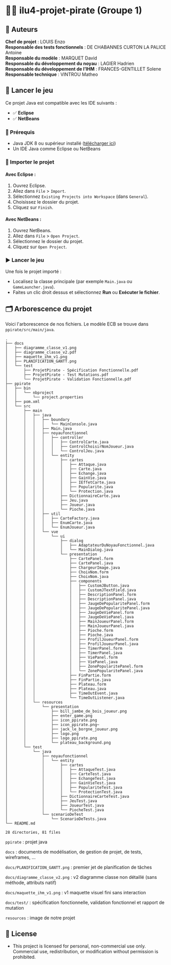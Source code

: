 # 🏴‍☠️ ilu4-projet-pirate (Groupe 1)

## 👥 Auteurs 

**Chef de projet** : LOUIS Enzo  
**Responsable des tests fonctionnels** : DE CHABANNES CURTON LA PALICE Antoine  
**Responsable du modèle** : MARQUET David  
**Responsable du développement du noyau** : LAGIER Hadrien  
**Responsable du développement de l’IHM** : FRANCES-GENTILLET Solene  
**Responsable technique** : VINTROU Matheo

## 🚀 Lancer le jeu

Ce projet Java est compatible avec les IDE suivants :

- ✅ **Eclipse**
- ✅ **NetBeans**


### 🔧 Prérequis

- Java JDK 8 ou supérieur installé ([télécharger ici](https://www.oracle.com/java/technologies/javase-downloads.html))
- Un IDE Java comme Eclipse ou NetBeans

### 🧩 Importer le projet

#### Avec Eclipse :
1. Ouvrez Eclipse.
2. Allez dans `File` > `Import`.
3. Sélectionnez `Existing Projects into Workspace` (dans `General`).
4. Choisissez le dossier du projet.
5. Cliquez sur `Finish`.

#### Avec NetBeans :
1. Ouvrez NetBeans.
2. Allez dans `File` > `Open Project`.
3. Sélectionnez le dossier du projet.
4. Cliquez sur `Open Project`.

### ▶️ Lancer le jeu

Une fois le projet importé :
- Localisez la classe principale (par exemple `Main.java` ou `GameLauncher.java`).
- Faites un clic droit dessus et sélectionnez **Run** ou **Exécuter le fichier**.  

  

## 🗂️ Arborescence du projet

Voici l'arborescence de nos fichiers. Le modèle ECB se trouve dans `ppirate/src/main/java`.

```
.
├── docs
│   ├── diagramme_classe_v1.png
│   ├── diagramme_classe_v2.pdf
│   ├── maquette_ihm_v1.png
│   ├── PLANIFICATION_GANTT.png
│   └── test
│       ├── ProjetPirate - Spécification Fonctionnelle.pdf
│       ├── ProjetPirate - Test Mutations.pdf
│       └── ProjetPirate - Validation Fonctionnelle.pdf
├── ppirate
│   ├── bin
│   │   └── nbproject
│   │       └── project.properties
│   ├── pom.xml
│   └── src
│       ├── main
│       │   ├── java
│       │   │   ├── boundary
│       │   │   │   └── MainConsole.java
│       │   │   ├── Main.java
│       │   │   ├── noyaufonctionnel
│       │   │   │   ├── controller
│       │   │   │   │   ├── ControlCarte.java
│       │   │   │   │   ├── ControlChoisirNomJoueur.java
│       │   │   │   │   └── ControlJeu.java
│       │   │   │   └── entity
│       │   │   │       ├── cartes
│       │   │   │       │   ├── Attaque.java
│       │   │   │       │   ├── Carte.java
│       │   │   │       │   ├── Echange.java
│       │   │   │       │   ├── GainVie.java
│       │   │   │       │   ├── IEffetCarte.java
│       │   │   │       │   ├── Popularite.java
│       │   │   │       │   └── Protection.java
│       │   │   │       ├── DictionnaireCarte.java
│       │   │   │       ├── Jeu.java
│       │   │   │       ├── Joueur.java
│       │   │   │       └── Pioche.java
│       │   │   ├── util
│       │   │   │   ├── CarteFactory.java
│       │   │   │   ├── EnumCarte.java
│       │   │   │   └── EnumJoueur.java
│       │   │   └── vue
│       │   │       └── ui
│       │   │           ├── dialog
│       │   │           │   ├── AdaptateurDuNoyauFonctionnel.java
│       │   │           │   └── MainDialog.java
│       │   │           └── presentation
│       │   │               ├── CartePanel.form
│       │   │               ├── CartePanel.java
│       │   │               ├── ChargeurImage.java
│       │   │               ├── ChoixNom.form
│       │   │               ├── ChoixNom.java
│       │   │               ├── components
│       │   │               │   ├── CustomJButton.java
│       │   │               │   ├── CustomJTextField.java
│       │   │               │   ├── DescriptionPanel.form
│       │   │               │   ├── DescriptionPanel.java
│       │   │               │   ├── JaugeDePopularitePanel.form
│       │   │               │   ├── JaugeDePopularitePanel.java
│       │   │               │   ├── JaugeDeViePanel.form
│       │   │               │   ├── JaugeDeViePanel.java
│       │   │               │   ├── MainJoueurPanel.form
│       │   │               │   ├── MainJoueurPanel.java
│       │   │               │   ├── Pioche.form
│       │   │               │   ├── Pioche.java
│       │   │               │   ├── ProfilJoueurPanel.form
│       │   │               │   ├── ProfilJoueurPanel.java
│       │   │               │   ├── TimerPanel.form
│       │   │               │   ├── TimerPanel.java
│       │   │               │   ├── ViePanel.form
│       │   │               │   ├── ViePanel.java
│       │   │               │   ├── ZonePopularitePanel.form
│       │   │               │   └── ZonePopularitePanel.java
│       │   │               ├── FinPartie.form
│       │   │               ├── FinPartie.java
│       │   │               ├── Plateau.form
│       │   │               ├── Plateau.java
│       │   │               ├── TimeOutEvent.java
│       │   │               └── TimeOutListener.java
│       │   └── resources
│       │       └── presentation
│       │           ├── bill_jambe_de_bois_joueur.png
│       │           ├── enter_game.png
│       │           ├── icon_ppirate.png
│       │           ├── icon_ppirate.png~
│       │           ├── jack_le_borgne_joueur.png
│       │           ├── logo.png
│       │           ├── logo_ppirate.png
│       │           └── plateau_background.png
│       └── test
│           └── java
│               ├── noyaufonctionnel
│               │   └── entity
│               │       ├── cartes
│               │       │   ├── AttaqueTest.java
│               │       │   ├── CarteTest.java
│               │       │   ├── EchangeTest.java
│               │       │   ├── GainVieTest.java
│               │       │   ├── PopulariteTest.java
│               │       │   └── ProtectionTest.java
│               │       ├── DictionnaireCarteTest.java
│               │       ├── JeuTest.java
│               │       ├── JoueurTest.java
│               │       └── PiocheTest.java
│               └── scenarioDeTest
│                   └── ScenarioDeTests.java
└── README.md

28 directories, 81 files
```

`ppirate` : projet java

`docs` : documents de modélisation, de gestion de projet, de tests, wireframes, ...

`docs/PLANIFICATION_GANTT.png` : premier jet de planification de tâches

`docs/diagramme_classe_v2.png` : v2 diagramme classe non détaillé (sans méthode, attributs natif)

`docs/maquette_ihm_v1.png` : v1 maquette visuel fini sans interaction

`docs/test/` : spécification fonctionnelle, validation fonctionnel et rapport de mutation

`resources` : image de notre projet  

## 📄 License

- This project is licensed for personal, non-commercial use only.  
Commercial use, redistribution, or modification without permission is prohibited.